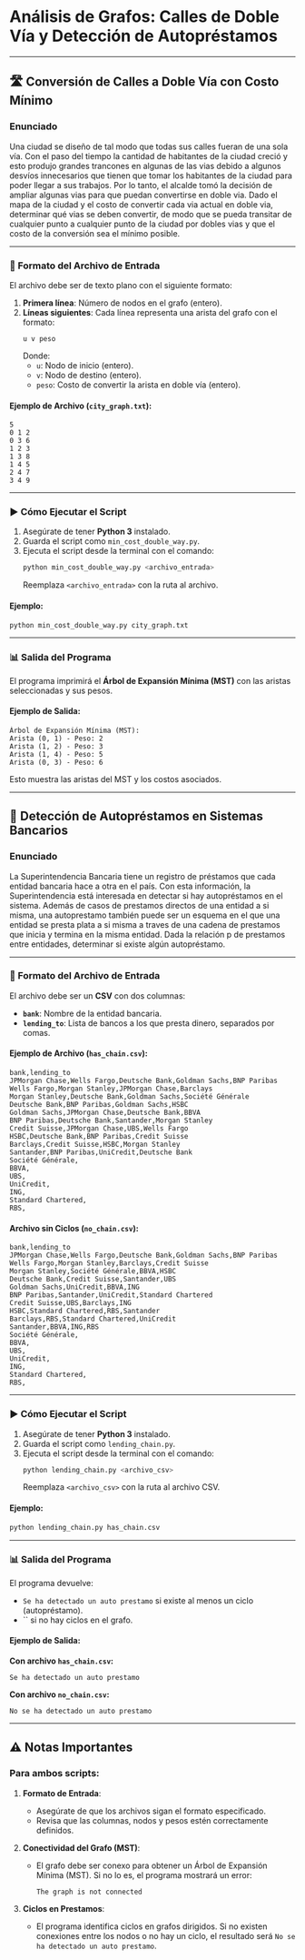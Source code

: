 
# Análisis de Grafos: Calles de Doble Vía y Detección de Autopréstamos


---

## 🛣️ Conversión de Calles a Doble Vía con Costo Mínimo

### **Enunciado**
Una ciudad se diseño de tal modo que todas sus calles fueran de una sola vía. Con el paso del
tiempo la cantidad de habitantes de la ciudad creció y esto produjo grandes trancones en algunas de
las vias debido a algunos desvíos innecesarios que tienen que tomar los habitantes de la ciudad para
poder llegar a sus trabajos. Por lo tanto, el alcalde tomó la decisión de ampliar algunas vias para que
puedan convertirse en doble via. Dado el mapa de la ciudad y el costo de convertir cada via actual en
doble via, determinar qué vias se deben convertir, de modo que se pueda transitar de cualquier punto
a cualquier punto de la ciudad por dobles vias y que el costo de la conversión sea el mínimo posible.

---

### 📜 Formato del Archivo de Entrada

El archivo debe ser de texto plano con el siguiente formato:

1. **Primera línea**: Número de nodos en el grafo (entero).
2. **Líneas siguientes**: Cada línea representa una arista del grafo con el formato:
   ```
   u v peso
   ```
   Donde:
   - `u`: Nodo de inicio (entero).
   - `v`: Nodo de destino (entero).
   - `peso`: Costo de convertir la arista en doble vía (entero).

#### Ejemplo de Archivo (`city_graph.txt`):
```
5
0 1 2
0 3 6
1 2 3
1 3 8
1 4 5
2 4 7
3 4 9
```

---

### ▶️ Cómo Ejecutar el Script

1. Asegúrate de tener **Python 3** instalado.
2. Guarda el script como `min_cost_double_way.py`.
3. Ejecuta el script desde la terminal con el comando:
   ```bash
   python min_cost_double_way.py <archivo_entrada>
   ```
   Reemplaza `<archivo_entrada>` con la ruta al archivo.

#### Ejemplo:
```bash
python min_cost_double_way.py city_graph.txt
```

---

### 📊 Salida del Programa

El programa imprimirá el **Árbol de Expansión Mínima (MST)** con las aristas seleccionadas y sus pesos.

#### Ejemplo de Salida:
```
Árbol de Expansión Mínima (MST):
Arista (0, 1) - Peso: 2
Arista (1, 2) - Peso: 3
Arista (1, 4) - Peso: 5
Arista (0, 3) - Peso: 6
```

Esto muestra las aristas del MST y los costos asociados.

---

## 🏦 Detección de Autopréstamos en Sistemas Bancarios

### **Enunciado**
 La Superintendencia Bancaria tiene un registro de préstamos que cada entidad bancaria hace a otra
en el país. Con esta información, la Superintendencia está interesada en detectar si hay autopréstamos
en el sistema. Además de casos de prestamos directos de una entidad a si misma, una autoprestamo
también puede ser un esquema en el que una entidad se presta plata a si misma a traves de una
cadena de prestamos que inicia y termina en la misma entidad. Dada la relación p de prestamos entre
entidades, determinar si existe algún autopréstamo.

---

### 📜 Formato del Archivo de Entrada

El archivo debe ser un **CSV** con dos columnas:
- **`bank`**: Nombre de la entidad bancaria.
- **`lending_to`**: Lista de bancos a los que presta dinero, separados por comas.

#### Ejemplo de Archivo (`has_chain.csv`):
```
bank,lending_to
JPMorgan Chase,Wells Fargo,Deutsche Bank,Goldman Sachs,BNP Paribas
Wells Fargo,Morgan Stanley,JPMorgan Chase,Barclays
Morgan Stanley,Deutsche Bank,Goldman Sachs,Société Générale
Deutsche Bank,BNP Paribas,Goldman Sachs,HSBC
Goldman Sachs,JPMorgan Chase,Deutsche Bank,BBVA
BNP Paribas,Deutsche Bank,Santander,Morgan Stanley
Credit Suisse,JPMorgan Chase,UBS,Wells Fargo
HSBC,Deutsche Bank,BNP Paribas,Credit Suisse
Barclays,Credit Suisse,HSBC,Morgan Stanley
Santander,BNP Paribas,UniCredit,Deutsche Bank
Société Générale,
BBVA,
UBS,
UniCredit,
ING,
Standard Chartered,
RBS,
```

#### Archivo sin Ciclos (`no_chain.csv`):
```
bank,lending_to
JPMorgan Chase,Wells Fargo,Deutsche Bank,Goldman Sachs,BNP Paribas
Wells Fargo,Morgan Stanley,Barclays,Credit Suisse
Morgan Stanley,Société Générale,BBVA,HSBC
Deutsche Bank,Credit Suisse,Santander,UBS
Goldman Sachs,UniCredit,BBVA,ING
BNP Paribas,Santander,UniCredit,Standard Chartered
Credit Suisse,UBS,Barclays,ING
HSBC,Standard Chartered,RBS,Santander
Barclays,RBS,Standard Chartered,UniCredit
Santander,BBVA,ING,RBS
Société Générale,
BBVA,
UBS,
UniCredit,
ING,
Standard Chartered,
RBS,
```

---

### ▶️ Cómo Ejecutar el Script

1. Asegúrate de tener **Python 3** instalado.
2. Guarda el script como `lending_chain.py`.
3. Ejecuta el script desde la terminal con el comando:
   ```bash
   python lending_chain.py <archivo_csv>
   ```
   Reemplaza `<archivo_csv>` con la ruta al archivo CSV.

#### Ejemplo:
```bash
python lending_chain.py has_chain.csv
```

---

### 📊 Salida del Programa

El programa devuelve:
- `Se ha detectado un auto prestamo` si existe al menos un ciclo (autopréstamo).
- `` si no hay ciclos en el grafo.

#### Ejemplo de Salida:
**Con archivo `has_chain.csv`:**
```
Se ha detectado un auto prestamo
```

**Con archivo `no_chain.csv`:**
```
No se ha detectado un auto prestamo
```

---

## ⚠️ Notas Importantes

### Para ambos scripts:
1. **Formato de Entrada**:
   - Asegúrate de que los archivos sigan el formato especificado.
   - Revisa que las columnas, nodos y pesos estén correctamente definidos.

2. **Conectividad del Grafo (MST)**:
   - El grafo debe ser conexo para obtener un Árbol de Expansión Mínima (MST). Si no lo es, el programa mostrará un error:
     ```
     The graph is not connected
     ```

3. **Ciclos en Prestamos**:
   - El programa identifica ciclos en grafos dirigidos. Si no existen conexiones entre los nodos o no hay un ciclo, el resultado será `No se ha detectado un auto prestamo`.

